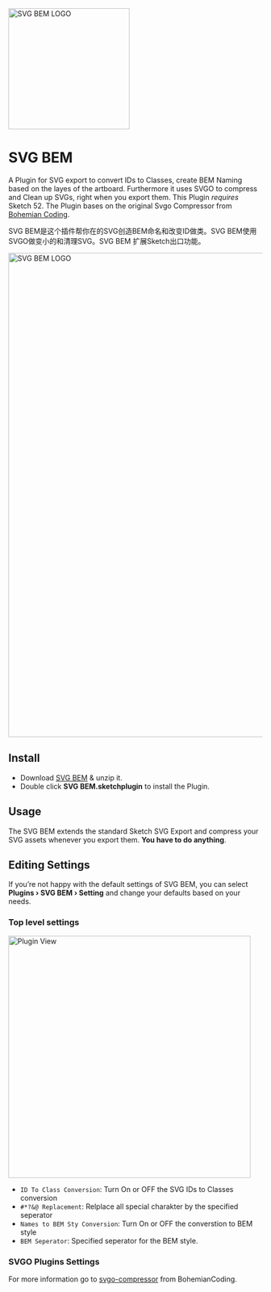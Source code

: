 <img src="https://raw.githubusercontent.com/mLihs/svg-bem/master/doc/img/svg_bem_logo.png" alt="SVG BEM LOGO" width="240">

# SVG BEM

A Plugin for SVG export to convert IDs to Classes, create BEM Naming based on the layes of the artboard. Furthermore it uses SVGO to compress and Clean up SVGs, right when you export them. This Plugin *requires* Sketch 52. The Plugin bases on the original Svgo Compressor from [Bohemian Coding](https://raw.githubusercontent.com/BohemianCoding/svgo-compressor).

SVG BEM是这个插件帮你在的SVG创造BEM命名和改变ID做类。SVG BEM使用SVGO做变小的和清理SVG。SVG BEM 扩展Sketch出口功能。

<img src="https://raw.githubusercontent.com/mLihs/svg-bem/master/doc/img/example.jpg" alt="SVG BEM LOGO" width="960">



## Install

- Download [SVG BEM](https://github.com/mLihs/svg-bem/releases/latest) & unzip it.
- Double click **SVG BEM.sketchplugin** to install the Plugin.

## Usage

The SVG BEM extends the standard Sketch SVG Export and compress your SVG assets whenever you export them. **You have to do anything**.



## Editing Settings

If you’re not happy with the default settings of SVG BEM, you can select **Plugins › SVG BEM › Setting** and change your defaults based on your needs.

### Top level settings

<img src="https://raw.githubusercontent.com/mLihs/svg-bem/master/doc/img/look.jpg" alt="Plugin View" width="480">

- `ID To Class Conversion`: Turn On or OFF the SVG IDs to Classes conversion
- `#*?&@ Replacement`: Relplace all special charakter by the specified seperator
- `Names to BEM Sty Conversion`: Turn On or OFF the converstion to BEM style
- `BEM Seperator`: Specified seperator for the BEM style.


### SVGO Plugins Settings

For more information go to [svgo-compressor](https://github.com/BohemianCoding/svgo-compressor) from BohemianCoding.



